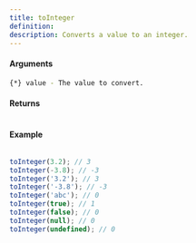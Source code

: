 ```yaml
---
title: toInteger
definition: 
description: Converts a value to an integer.
---
```



#### Arguments


```bash
{*} value - The value to convert.
```


#### Returns


```bash

```


#### Example


```ts
toInteger(3.2); // 3toInteger(-3.8); // -3toInteger('3.2'); // 3toInteger('-3.8'); // -3toInteger('abc'); // 0toInteger(true); // 1toInteger(false); // 0toInteger(null); // 0toInteger(undefined); // 0
```
